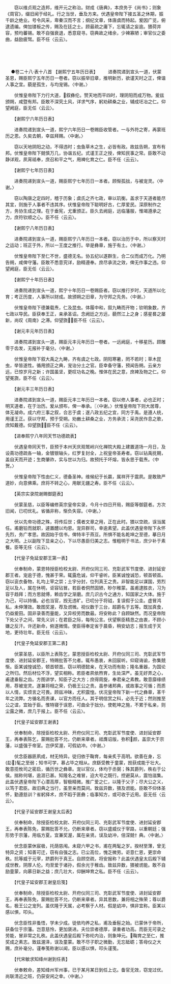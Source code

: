 <!-- { "loadSidebar": true } -->
　　窃以维贞观之造邦，维开元之称治。财成《唐典》，本庶务于《尚书》；则象《周官》，缀旧闻于经礼。行之当世，垂及方来。伏遇皇帝陛下接五圣之休期，振千龄之绝业。号令风采，卑秦汉而不言；纲纪文章，体唐虞而特起。爰因广览，俯逮遗编。俾加镂板之传，赐及在廷之士。顾最疏之庸下，忘辄请之妄逾。猥荷并容，预均蕃锡。敢不自强衰退，悉意窥寻。窃典故之绪余，少裨寡陋；审官仪之委曲，益励疲驽。臣不任〈云云〉。 
　

　




　

　
●卷二十八·表十八首
【谢熙宁五年历日表】
　　进奏院递到宣头一道，伏蒙圣恩，赐臣熙宁五年历日一卷者。窃以振举旧章，推明新历，欲谨天时之正，俾谐人事之宜。藐是孤生，与均宠锡。〈中谢。〉

　　伏惟皇帝陛下力行大道，叙彝伦。赞天地而平四时，理阴阳而成万物。爰兹颁朔，咸暨有邦。臣敢不深究土风，详求气序，躬劝耕桑之业，辅成坯冶之仁。仰望阙庭，臣无任〈云云〉。

　　【谢熙宁六年历日表】

　　进奏院递到宣头一道，熙宁六年历日一卷赐臣收管者。一与外符之寄，再蒙班历之恩。久矣去朝，幸兹拜赐。〈中谢。〉

　　窃以天地阴阳之动，不得违时；虫鱼草木之生，必皆有政。故兹告朔，宣布有邦。伏惟皇帝陛下兢慎万几，协谐五纪。式谨王正之授，俾知民事之常。臣敢不动静详观，夙宵祗奉，庶召和平之气，用裨化育之仁。臣不任〈云云〉。

　　【谢熙宁七年历日表】

　　进奏院递到宣头一道，赐臣熙宁七年历日一本者。顾惭孤拙，与被宠灵。〈中谢。〉

　　窃以陶唐之定四时，稽于历象；虞氏之齐七政，审以玑衡。盖求于天道者能尽其宜，则施于人事者不违其序。伏惟皇帝陛下聪明好古，仁厚爱民。深原制作之方，务协生成之理。在于垂宪，尤重颁正。臣久去阙庭，远临藩服，惟竭遵承之力，庶符钦顺之心。臣不任〈云云〉。

　　【谢熙宁八年历日表】

　　进奏院递到宣头一道，赐臣熙宁八年历日一本者。窃以治历于中，所以察天时之运动；班正于外，所以一王度之推行。举是彝章，施于有土。〈中谢。〉

　　伏惟皇帝陛下至仁不世，盛德无名。协五纪以遂群生，合二仪而成万化。乃明告朔，咸俾守藩。臣敢不悉意究详，励精遵奉。庶尽承流之效，俾无作事之违。仰望阙庭，臣无任〈云云〉。

　　【谢熙宁十年历日表】

　　进奏院递到宣头一道，熙宁十年历日一卷赐臣者。窃以推行岁时，天道所以化育；考正历度，人事所以财成。故颁朔之旧章，为守邦之先务。〈中谢。〉

　　伏惟皇帝陛下德兼载焘，仁及昆虫。体履中和，叙九畴而开物；钦明象数，齐七政以导民。臣获奉王正，亲承圣诏。念阙廷之方远，藐然江上之身；感星晷之屡新，尚叹《周南》之滞。仰望旒，臣不任〈云云〉。

　　【谢元丰元年历日表】

　　进奏院递到宣头一道，赐臣元丰元年历日一卷者。一远阙庭，十移星历。顾雕零于齿发，无报补于毫分。〈中谢。〉

　　伏惟皇帝陛下叙大禹之九畴，齐有虞之七政。阴阳寒暑，罔不若时；草木昆虫，举皆遂性。循用颁正之典，宠诒分土之官。臣幸备守藩，预闻告朔。云亲方远，已惊岁月之新；许国虽坚，更叹功名之晚。惟体在民之意，庶裨及物之仁。仰望冕旒，臣不任〈云云〉。

　　【谢元丰三年历日表】

　　进奏院递到宣头一道，赐臣元丰三年历日一本者。窃以修人事者，必也正时；明天道者，在于治历。爰从颁布，俾一奉承。〖〈中谢。〉伏惟皇帝陛下则大居尊，体无凝命。成六府三事之叙，合志于虞；遂八政五纪之宜，同方于禹。是遵人统，用谨王正。获以守邦，预于受朔。劝豳土耕桑之业，方务承流；采尧民作息之歌，庶知戴德。仰望旒，臣不任〈云云〉。

　　【进奉熙宁八年同天节功德疏表】

　　伏遇皇帝同天节，臣预于本州天庆观鹫岭兴化禅院大殿上建置道场一月日，及设斋功德疏各一轴，金镀银轴头，红罗复封全，上祝皇帝圣寿者。窃以钻禹抚期，盖自天而开迹；生商肇祚，实与世以为归。故预托于坏熔，皆永思于载焘。〈中贺。〉

　　伏惟皇帝陛下性由仁义，德备圣神。维候纪于长嬴，属祥开于震夙。是敢致严道妙，向意佛乘。庶将不转之心，用献无疆之寿。臣不任〈云云〉。

　　【英宗实录院谢赐御筵表】

　　伏蒙圣慈，以臣等编修英宗皇帝实录，今月十四日开局，赐臣等御筵者。方次旧闻，已叨优礼。省循非称，惭负失容。〈中谢。〉

　　伏以先帝功德之殊，将传后世；儒者文章之用，正在此时。猥以空疏，误当属任。甫磨铅而就职，遽置醴以均恩。宠异群司，幸逾素望。此盖伏遇皇帝陛下永怀先烈，务广孝思。故因始于信书，俾特丰于燕豆。所惧不能名乾坤之至德，摹日月之大明。上以副陛下显亲之心，下以尽愚臣归美之志。惟粗明于书法，庶少补于素餐。臣等无任〈云云〉。

　　【代皇子免延安郡王第一表】

　　伏奉制命，蒙恩特授臣检校太尉、开府仪同三司、充彰武军节度使、进封延安郡王者。宠逾于德，愧甚于荣。辄露危诚，仰干睿听。臣某诚惶诚恐，顿首顿首。窃以衮衣备物，礼均上宰之崇；土宇分封，位列真王之贵。非智能足以谋国，劳烈足以及人，属在休明，讵容玷冒。若臣者侗然固陋，眇尔稚蒙。虽甫逮胜衣，习为容于趋拜；而方思就傅，赖齿学之渐磨。庶几识古今之通方，知国家之大体。施于为己，可以持循。必也当官，觊无违旷。已叨分于将钺，复误假于公圭。虚冒鸿私，未伸薄效。敢图奖渥，荐及谫微。视仪数于三台，超爵名于五等。既加真食，仍益爰田。固非录善而量能，又异校劳而数最。将安称此？自顾缺然。而况皇帝陛下处父子之间，常先义训；在君臣之际，每徇公言。伏望察臣精恳之由衷，不顾小嫌之反汗。许还新命，俯遂微情。使臣得奉定省于晨昏，稍安幼志；报生成于天地，更待壮年。臣无任〈云云〉。

　　【代皇子免延安郡王第二表】

　　伏蒙圣慈，以臣所上表陈乞，蒙恩授臣检校太尉、开府仪同三司、充彰武军节度使、进封延安郡王，特赐批答不允者。辄布愚衷，未回宸听。仰窥诲谕，弥集兢惭。臣某诚惶诚恐，顿首顿首。窃以明德懿亲，在天功而有助；隆名重器，为国论之所归。然后材位不浮，望实相称。若臣者夙依煦育，生处深严。虽无好弄之心，甫逮垂髫之齿。方图讲学，知臣子之大方；庶得周旋，奉君亲之素教。敢意靡缘绩用，荐被宠灵。遂兼将相之荣，仍极王公之贵。虽参诸邦典，或故事之可循；而质以人情，实烦言之可畏。顾兹冲昧，尤积震惶。伏况皇帝陛下新一代之彝章，革千年之流弊。方循名而责课，以官方而任人。其于明信赏之科，必先于近；然则推至公之谊，宜始于臣。惟特寝于误恩，可曲全于拙分。使乾坤之施，不累于私亲，则尘露之微，庶几于报上。臣不任〈云云〉。

　　【代皇子延安郡王谢表】

　　伏奉制命，除授臣检校太尉、开府仪同三司、充彰武军节度使、进封延安郡王，再奉表陈乞，蒙赐批答不允，仍断来章者。祗膺诏版，弥积颜，盖崇大于宗藩，以盛强于帝室。岂伊奖渥，可假幼冲。〈中谢。〉

　　伏念臣器匪夙成，材无特异。徒归依于鞠育，每亲炙于高明。欲善在身，忘{髟}髦之至弱；知书可学，慕占毕之相从。庶繇受教于童蒙，觊获成能于壮大。敢意揽攸司之密启，循历世之彝章。宠以官仪，体均于丞弼；殊其爵列，秩右于公侯。揣称何堪，逾涯已甚。知隆名之难冒，迫大号之既行。控避莫从，震怕滋集。此盖伏遇皇帝陛下心潜高厚，智极精微。推广爱之仁，以隆于父子；尽大公之义，以笃于君臣。故旧典之当行，虽至亲而莫间。致兹异数，猥及谫能。臣敢不仰体圣怀，勤遵慈训？省躬择术，庶不蹈于匪彝；临事知方，或可收于近用。臣无任〈云云〉。

　　【代皇子延安郡王谢皇太后表】

　　伏奉制命，除授臣检校太尉、开府仪同三司、充彰武军节度使、进封延安郡王，再奉表陈免，蒙赐批答不允，仍断来章者。窃以盛威仪于宰路，以重朝廷；强形势于宗藩，用临方夏。宜兼奖渥，属在亲贤。误及幼冲，倍深兢忄典。〈中谢。〉

　　伏念臣蒙休宸极，托荫慈闱。未窥六甲之书，甫在两髦之岁。揆材至薄，曾无特异之资；知善可迁，窃有自强之志。已尘高位，愧乏微劳。讵意仁恩，更崇命秩。抗等威于元宰，跻爵列于真王。自顾空疏，将安报称？此盖伏遇皇太后殿下辅成世教，阴厚人伦。均至爱于诸孙，假余光于稚齿。致兹异数，猥被谫能。敢不自励童蒙，向慕日新之益；庶几壮大，仰酬坤育之私。臣不任〈云云〉。

　　【代皇子延安郡王谢皇后笺】

　　伏奉制命，除授臣检校太尉、开府仪同三司、充彰武军节度使、进封延安郡王，再奉表陈免，蒙赐批答不允，仍断来章者。异其恩数，兼将相之殊荣；尊以爵名，极王公之宠列。虽优隆于天属，必考察于人材。假是幼冲，惧非宜称。臣某以感以惧，叩头。

　　伏念臣性非蚤悟，学未少成。徒依均养之私，甫及垂髫之始。已蒙休于帝所，获备位于宗藩。岂意慈怜，更加褒进。夫位崇者德厚，录重者功高。而臣无可录之劳能，冒非常之礼秩。此盖伏遇皇后殿下弥纶内治，则象坤元。鞠育之至仁，推奖成之素志。致兹渥泽，误及童蒙。敢不尽子职之微勤，无忘砥砺；答母仪之大赐，庶补毫分。谨奉笺称谢以闻，臣以感以惧，叩头谨笺。

　　【代宋敏求知绛州谢到任表】

　　伏奉敕命，差知绛州军州事，已于某月某日到任上讫。备官无效，窃宠过优。尚联清近之班，仍获安闲之幸。〈中谢。〉

